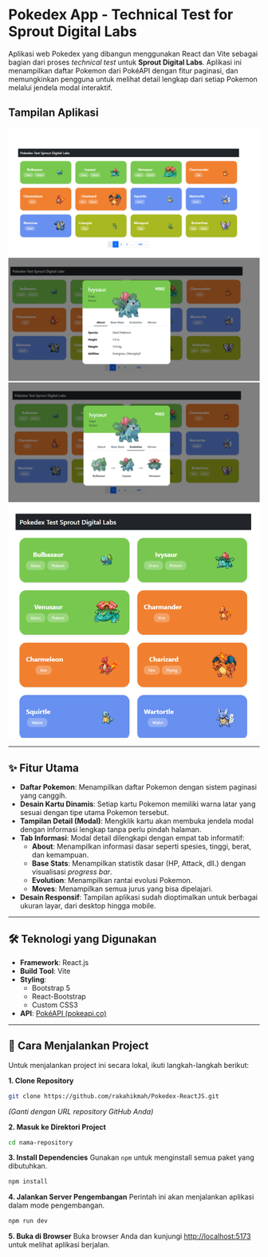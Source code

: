 # Pokedex App - Technical Test for Sprout Digital Labs

Aplikasi web Pokedex yang dibangun menggunakan React dan Vite sebagai bagian dari proses _technical test_ untuk **Sprout Digital Labs**. Aplikasi ini menampilkan daftar Pokemon dari PokéAPI dengan fitur paginasi, dan memungkinkan pengguna untuk melihat detail lengkap dari setiap Pokemon melalui jendela modal interaktif.

## Tampilan Aplikasi

![Tampilan Pokedex](docs/images/Lampiran-1.png)
![Tampilan Pokedex](docs/images/Lampiran-2.png)
![Tampilan Pokedex](docs/images/Lampiran-3.png)
![Tampilan Pokedex](docs/images/Lampiran-4.png)


---

## ✨ Fitur Utama

-   **Daftar Pokemon**: Menampilkan daftar Pokemon dengan sistem paginasi yang canggih.
-   **Desain Kartu Dinamis**: Setiap kartu Pokemon memiliki warna latar yang sesuai dengan tipe utama Pokemon tersebut.
-   **Tampilan Detail (Modal)**: Mengklik kartu akan membuka jendela modal dengan informasi lengkap tanpa perlu pindah halaman.
-   **Tab Informasi**: Modal detail dilengkapi dengan empat tab informatif:
    -   **About**: Menampilkan informasi dasar seperti spesies, tinggi, berat, dan kemampuan.
    -   **Base Stats**: Menampilkan statistik dasar (HP, Attack, dll.) dengan visualisasi _progress bar_.
    -   **Evolution**: Menampilkan rantai evolusi Pokemon.
    -   **Moves**: Menampilkan semua jurus yang bisa dipelajari.
-   **Desain Responsif**: Tampilan aplikasi sudah dioptimalkan untuk berbagai ukuran layar, dari desktop hingga mobile.

---

## 🛠️ Teknologi yang Digunakan

-   **Framework**: React.js
-   **Build Tool**: Vite
-   **Styling**:
    -   Bootstrap 5
    -   React-Bootstrap
    -   Custom CSS3
-   **API**: [PokéAPI (pokeapi.co)](https://pokeapi.co/)


---

## 🚀 Cara Menjalankan Project

Untuk menjalankan project ini secara lokal, ikuti langkah-langkah berikut:

**1. Clone Repository**
```bash
git clone https://github.com/rakahikmah/Pokedex-ReactJS.git
```
*(Ganti dengan URL repository GitHub Anda)*

**2. Masuk ke Direktori Project**
```bash
cd nama-repository
```

**3. Install Dependencies**
Gunakan `npm` untuk menginstall semua paket yang dibutuhkan.
```bash
npm install
```

**4. Jalankan Server Pengembangan**
Perintah ini akan menjalankan aplikasi dalam mode pengembangan.
```bash
npm run dev
```

**5. Buka di Browser**
Buka browser Anda dan kunjungi [http://localhost:5173](http://localhost:5173) untuk melihat aplikasi berjalan.